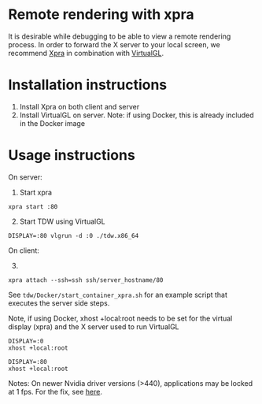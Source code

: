 # Remote rendering with xpra

It is desirable while debugging to be able to view a remote rendering process. In order to forward the X server to your local screen, we recommend [Xpra](https://www.xpra.org/trac/wiki/Download) in combination with [VirtualGL](https://sourceforge.net/projects/virtualgl/files).
# Installation instructions
1. Install Xpra on both client and server
2. Install VirtualGL on server. Note: if using Docker, this is already included in the Docker image

# Usage instructions

On server: 

1. Start xpra
```
xpra start :80
```
2. Start TDW using VirtualGL
```
DISPLAY=:80 vlgrun -d :0 ./tdw.x86_64
```
On client:

3. 
```
xpra attach --ssh=ssh ssh/server_hostname/80
```

See `tdw/Docker/start_container_xpra.sh` for an example script that executes the server side steps.

Note, if using Docker, xhost +local:root needs to be set for the virtual display (xpra) and the X server used to run VirtualGL

```
DISPLAY=:0 
xhost +local:root

DISPLAY=:80
xhost +local:root
```

Notes:
On newer Nvidia driver versions (>440), applications may be locked at 1 fps. For the fix, see [here](https://wiki.archlinux.org/index.php/VirtualGL#Problem:_All_applications_run_with_1_frame_per_second).

